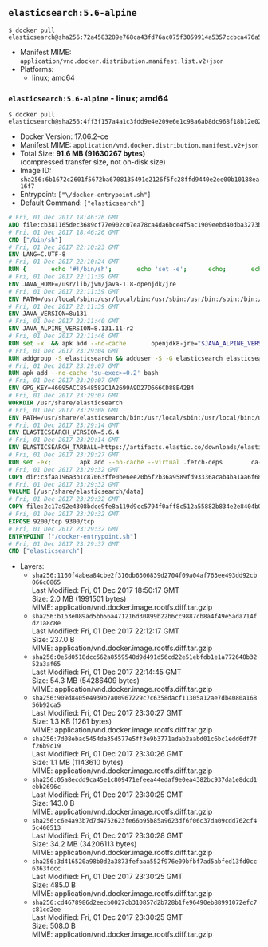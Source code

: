 ## `elasticsearch:5.6-alpine`

```console
$ docker pull elasticsearch@sha256:72a4583289e768ca43fd76ac075f3059914a5357ccbca476a563e89e561acd03
```

-	Manifest MIME: `application/vnd.docker.distribution.manifest.list.v2+json`
-	Platforms:
	-	linux; amd64

### `elasticsearch:5.6-alpine` - linux; amd64

```console
$ docker pull elasticsearch@sha256:4ff3f157a4a1c3fdd9e4e209e6e1c98a6ab8dc968f18b12e02c341dda2f63bc8
```

-	Docker Version: 17.06.2-ce
-	Manifest MIME: `application/vnd.docker.distribution.manifest.v2+json`
-	Total Size: **91.6 MB (91630267 bytes)**  
	(compressed transfer size, not on-disk size)
-	Image ID: `sha256:6b1672c2601f5672ba6708135491e2126f5fc28ffd9440e2ee00b10188ea16f7`
-	Entrypoint: `["\/docker-entrypoint.sh"]`
-	Default Command: `["elasticsearch"]`

```dockerfile
# Fri, 01 Dec 2017 18:46:26 GMT
ADD file:cb381165dec3689cf77e902c07ea78ca4da6bce4f5ac1909eebd40dba3273bfe in / 
# Fri, 01 Dec 2017 18:46:26 GMT
CMD ["/bin/sh"]
# Fri, 01 Dec 2017 22:10:23 GMT
ENV LANG=C.UTF-8
# Fri, 01 Dec 2017 22:10:24 GMT
RUN { 		echo '#!/bin/sh'; 		echo 'set -e'; 		echo; 		echo 'dirname "$(dirname "$(readlink -f "$(which javac || which java)")")"'; 	} > /usr/local/bin/docker-java-home 	&& chmod +x /usr/local/bin/docker-java-home
# Fri, 01 Dec 2017 22:11:39 GMT
ENV JAVA_HOME=/usr/lib/jvm/java-1.8-openjdk/jre
# Fri, 01 Dec 2017 22:11:39 GMT
ENV PATH=/usr/local/sbin:/usr/local/bin:/usr/sbin:/usr/bin:/sbin:/bin:/usr/lib/jvm/java-1.8-openjdk/jre/bin:/usr/lib/jvm/java-1.8-openjdk/bin
# Fri, 01 Dec 2017 22:11:39 GMT
ENV JAVA_VERSION=8u131
# Fri, 01 Dec 2017 22:11:40 GMT
ENV JAVA_ALPINE_VERSION=8.131.11-r2
# Fri, 01 Dec 2017 22:11:46 GMT
RUN set -x 	&& apk add --no-cache 		openjdk8-jre="$JAVA_ALPINE_VERSION" 	&& [ "$JAVA_HOME" = "$(docker-java-home)" ]
# Fri, 01 Dec 2017 23:29:04 GMT
RUN addgroup -S elasticsearch && adduser -S -G elasticsearch elasticsearch
# Fri, 01 Dec 2017 23:29:07 GMT
RUN apk add --no-cache 'su-exec>=0.2' bash
# Fri, 01 Dec 2017 23:29:07 GMT
ENV GPG_KEY=46095ACC8548582C1A2699A9D27D666CD88E42B4
# Fri, 01 Dec 2017 23:29:07 GMT
WORKDIR /usr/share/elasticsearch
# Fri, 01 Dec 2017 23:29:08 GMT
ENV PATH=/usr/share/elasticsearch/bin:/usr/local/sbin:/usr/local/bin:/usr/sbin:/usr/bin:/sbin:/bin:/usr/lib/jvm/java-1.8-openjdk/jre/bin:/usr/lib/jvm/java-1.8-openjdk/bin
# Fri, 01 Dec 2017 23:29:14 GMT
ENV ELASTICSEARCH_VERSION=5.6.4
# Fri, 01 Dec 2017 23:29:14 GMT
ENV ELASTICSEARCH_TARBALL=https://artifacts.elastic.co/downloads/elasticsearch/elasticsearch-5.6.4.tar.gz ELASTICSEARCH_TARBALL_ASC=https://artifacts.elastic.co/downloads/elasticsearch/elasticsearch-5.6.4.tar.gz.asc ELASTICSEARCH_TARBALL_SHA1=6e97b8edc2c5d06b6d0343de44bc5bb750224233
# Fri, 01 Dec 2017 23:29:27 GMT
RUN set -ex; 		apk add --no-cache --virtual .fetch-deps 		ca-certificates 		gnupg 		openssl 		tar 	; 		wget -O elasticsearch.tar.gz "$ELASTICSEARCH_TARBALL"; 		if [ "$ELASTICSEARCH_TARBALL_SHA1" ]; then 		echo "$ELASTICSEARCH_TARBALL_SHA1 *elasticsearch.tar.gz" | sha1sum -c -; 	fi; 		if [ "$ELASTICSEARCH_TARBALL_ASC" ]; then 		wget -O elasticsearch.tar.gz.asc "$ELASTICSEARCH_TARBALL_ASC"; 		export GNUPGHOME="$(mktemp -d)"; 		gpg --keyserver ha.pool.sks-keyservers.net --recv-keys "$GPG_KEY"; 		gpg --batch --verify elasticsearch.tar.gz.asc elasticsearch.tar.gz; 		rm -rf "$GNUPGHOME" elasticsearch.tar.gz.asc; 	fi; 		tar -xf elasticsearch.tar.gz --strip-components=1; 	rm elasticsearch.tar.gz; 		apk del .fetch-deps; 		mkdir -p ./plugins; 	for path in 		./data 		./logs 		./config 		./config/scripts 	; do 		mkdir -p "$path"; 		chown -R elasticsearch:elasticsearch "$path"; 	done; 		export ES_JAVA_OPTS='-Xms32m -Xmx32m'; 	if [ "${ELASTICSEARCH_VERSION%%.*}" -gt 1 ]; then 		elasticsearch --version; 	else 		elasticsearch -v; 	fi
# Fri, 01 Dec 2017 23:29:32 GMT
COPY dir:c3faa196a3b1c87063ffe0be6ee20b5f2b36a9589fd93336acab4ba1aa6f6855 in ./config 
# Fri, 01 Dec 2017 23:29:32 GMT
VOLUME [/usr/share/elasticsearch/data]
# Fri, 01 Dec 2017 23:29:32 GMT
COPY file:2c17a92e4308bdce9fe8a119d9cc5794f0aff8c512a55882b834e2e8404b0112 in / 
# Fri, 01 Dec 2017 23:29:32 GMT
EXPOSE 9200/tcp 9300/tcp
# Fri, 01 Dec 2017 23:29:32 GMT
ENTRYPOINT ["/docker-entrypoint.sh"]
# Fri, 01 Dec 2017 23:29:37 GMT
CMD ["elasticsearch"]
```

-	Layers:
	-	`sha256:1160f4abea84cbe2f316db6306839d2704f09a04af763ee493dd92cb066c0865`  
		Last Modified: Fri, 01 Dec 2017 18:50:17 GMT  
		Size: 2.0 MB (1991501 bytes)  
		MIME: application/vnd.docker.image.rootfs.diff.tar.gzip
	-	`sha256:b1b3e089ad5bb56a471216d30899b22b6cc9887cb8a4f49e5ada714fd21a8c8e`  
		Last Modified: Fri, 01 Dec 2017 22:12:17 GMT  
		Size: 237.0 B  
		MIME: application/vnd.docker.image.rootfs.diff.tar.gzip
	-	`sha256:0e5d0518dcc562a8559548d9d491d56cd22e51ebfdb1e1a772648b3252a3af65`  
		Last Modified: Fri, 01 Dec 2017 22:14:45 GMT  
		Size: 54.3 MB (54286409 bytes)  
		MIME: application/vnd.docker.image.rootfs.diff.tar.gzip
	-	`sha256:909d8405e4939b7a00967229c7c6358dacf11305a12ae7db4080a16856b92ca5`  
		Last Modified: Fri, 01 Dec 2017 23:30:27 GMT  
		Size: 1.3 KB (1261 bytes)  
		MIME: application/vnd.docker.image.rootfs.diff.tar.gzip
	-	`sha256:7d08ebac5454da35d577e5ff3e9b3771adab2aabd01c6bc1edd6df7ff26b9c19`  
		Last Modified: Fri, 01 Dec 2017 23:30:26 GMT  
		Size: 1.1 MB (1143610 bytes)  
		MIME: application/vnd.docker.image.rootfs.diff.tar.gzip
	-	`sha256:05a8ecdd9ca45e1c809471efeea44edaf9e0ea4382bc937da1e8dcd1ebb2696c`  
		Last Modified: Fri, 01 Dec 2017 23:30:25 GMT  
		Size: 143.0 B  
		MIME: application/vnd.docker.image.rootfs.diff.tar.gzip
	-	`sha256:c6e4a93b7d7d4752623fe66b95b85a9623df6f06c37da09cdd762cf45c460513`  
		Last Modified: Fri, 01 Dec 2017 23:30:28 GMT  
		Size: 34.2 MB (34206113 bytes)  
		MIME: application/vnd.docker.image.rootfs.diff.tar.gzip
	-	`sha256:3d416520a98b0d2a3873fefaaa552f976e09bfbf7ad5abfed13fd0cc6363fccc`  
		Last Modified: Fri, 01 Dec 2017 23:30:25 GMT  
		Size: 485.0 B  
		MIME: application/vnd.docker.image.rootfs.diff.tar.gzip
	-	`sha256:cd4678986d2eecb0027cb310857d2b728b1fe96490eb88991072efc7c81cd2ee`  
		Last Modified: Fri, 01 Dec 2017 23:30:25 GMT  
		Size: 508.0 B  
		MIME: application/vnd.docker.image.rootfs.diff.tar.gzip
